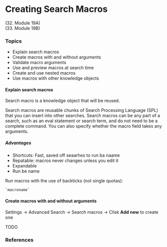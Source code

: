 # Creating Search Macros
(32. Module 19A)  
(33. Module 19B)

### Topics
* Explain search macros
* Create macros with and without arguments
* Validate macro arguments
* Use and preview macros at search time
* Create and use nested macros
* Use macros with other knowledge objects

#### Explain search macros
Search macro is a knowledge object that will be reused.

Search macros are reusable chunks of Search Processing Language (SPL) that you can insert into other searches. Search macros can be any part of a search, such as an eval statement or search term, and do not need to be a complete command. You can also specify whether the macro field takes any arguments.

##### Advantages
* Shortcuts: Fast, saved off seaarhes to run ba naame
* Repatable: macros never changes unless you edit it
* Expandable
* Run be name

Run macros with the use of backticks (not single quotas): 
```
`macroname`
```

#### Create macros with and without arguments
Settings -> Advanced Search -> Search macros -> Clisk **Add new** to create one

TODO
### References
